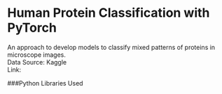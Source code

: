 # Human Protein Classification with PyTorch

An approach to develop models to classify mixed patterns of proteins in microscope images.  
Data Source: Kaggle  
Link: 

###Python Libraries Used



